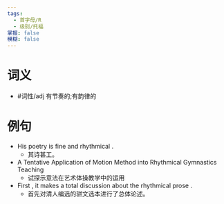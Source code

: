 ```yaml
---
tags:
  - 首字母/R
  - 级别/托福
掌握: false
模糊: false
---
```

# 词义
- #词性/adj  有节奏的;有韵律的
# 例句
- His poetry is fine and rhythmical .
	- 其诗甚工。
- A Tentative Application of Motion Method into Rhythmical Gymnastics Teaching
	- 试探示意法在艺术体操教学中的运用
- First , it makes a total discussion about the rhythmical prose .
	- 首先对清人编选的骈文选本进行了总体论述。

